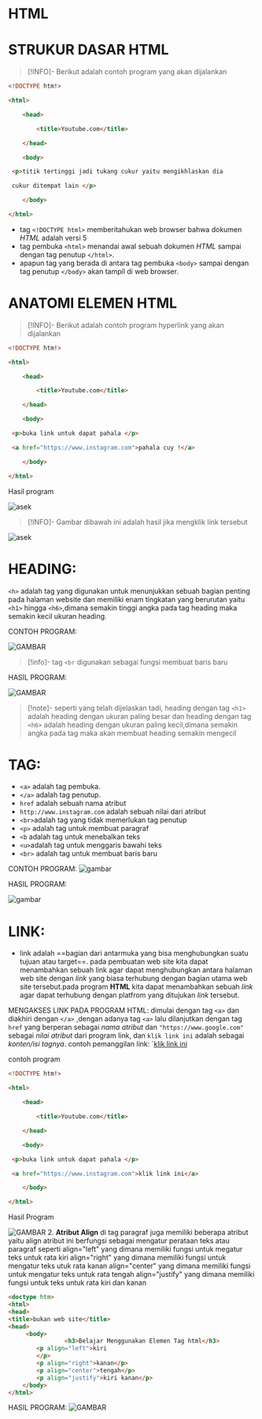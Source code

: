 
# HTML
# STRUKUR DASAR HTML


> [!INFO]-
> Berikut adalah contoh program yang akan dijalankan 
> 

```HTML
<!DOCTYPE htm!>

<html>

    <head>

        <title>Youtube.com</title>

    </head>

    <body>

 <p>titik tertinggi jadi tukang cukur yaitu mengikhlaskan dia

 cukur ditempat lain </p>

    </body>

</html>
```

- tag `<!DOCTYPE html>` memberitahukan web browser bahwa dokumen *HTML* adalah versi 5 
- tag pembuka `<html>` menandai awal sebuah dokumen *HTML* sampai dengan tag penutup `</html>`.
- apapun tag yang berada di antara tag pembuka `<body>` sampai dengan tag penutup `</body>` akan tampil di web browser.
# ANATOMI ELEMEN HTML

> [!INFO]-
> Berikut adalah contoh program hyperlink yang akan dijalankan 

```html
<!DOCTYPE htm!>

<html>

    <head>

        <title>Youtube.com</title>

    </head>

    <body>

 <p>buka link untuk dapat pahala </p>

 <a href="https://www.instagram.com">pahala cuy !</a>

    </body>

</html>
```

 Hasil program

![asek](GAMBAR/IMG8.png)

> [!INFO]-
> Gambar dibawah ini adalah hasil jika mengklik link tersebut

![asek](GAMBAR/IMG7.png) 

# HEADING:
`<h>` adalah tag yang digunakan untuk menunjukkan sebuah bagian penting pada halaman website dan memiliki enam tingkatan yang berurutan yaitu `<h1>` hingga `<h6>`,dimana semakin tinggi angka pada tag heading maka semakin kecil ukuran heading.

CONTOH PROGRAM:

![GAMBAR](GAMBAR/IMG1.png)
>[!info]-
>tag `<br` digunakan sebagai fungsi membuat baris baru
>

HASIL PROGRAM:

![GAMBAR](GAMBAR/IMG4.png)

>[!note]-
>seperti yang telah dijelaskan tadi, heading dengan tag `<h1>` adalah heading dengan ukuran paling besar dan heading dengan tag `<h6>` adalah heading dengan ukuran paling kecil,dimana semakin angka pada tag maka akan membuat heading semakin mengecil


# TAG:
  - `<a>` adalah tag pembuka.
  - `</a>` adalah tag penutup.
  - `href` adalah sebuah nama atribut
  - `http://www.instagram.com` adalah sebuah nilai dari atribut
  - `<br>`adalah tag yang tidak memerlukan tag penutup 
  - `<p>` adalah tag untuk  membuat paragraf
  - `<b`  adalah tag untuk menebalkan teks
  - `<u>`adalah tag untuk menggaris bawahi teks
  - `<br>` adalah tag untuk membuat baris baru
  
  CONTOH PROGRAM:
  ![gambar](GAMBAR/IMG6.png)

HASIL PROGRAM:

![gambar](GAMBAR/IMG5.png)

# LINK:

 -  link adalah ==bagian dari antarmuka yang bisa menghubungkan suatu tujuan atau target==. pada pembuatan web site kita dapat menambahkan sebuah link agar dapat menghubungkan antara halaman web site dengan *link* yang biasa terhubung dengan bagian utama web site tersebut.pada program **HTML** kita dapat menambahkan sebuah *link* agar dapat terhubung dengan platfrom yang ditujukan *link* tersebut.

MENGAKSES LINK PADA PROGRAM HTML:
dimulai dengan tag `<a>` dan diakhiri dengan `</a>` ,dengan adanya tag `<a>` lalu dilanjutkan dengan tag `href` yang berperan sebagai *nama atribut* dan `"https://www.google.com"` sebagai *nilai atribut* dari program link, dan `klik link ini` adalah sebagai *konten/isi tagnya*.
contoh pemanggilan link:
`<a href="https://www.instagram.com">klik link ini</a>

contoh program
```html
<!DOCTYPE htm!>

<html>

    <head>

        <title>Youtube.com</title>

    </head>

    <body>

 <p>buka link untuk dapat pahala </p>

 <a href="https://www.instagram.com">klik link ini</a>

    </body>

</html>

```
 Hasil Program

![GAMBAR](GAMBAR/IMG3.png)
2. **Atribut Align**
	di tag paragraf juga memiliki beberapa atribut yaitu align atribut ini berfungsi sebagai mengatur perataan teks atau paragraf seperti 
	 align="left" yang dimana  memiliki fungsi untuk megatur teks untuk rata kiri
	 align="right" yang dimana memiliki fungsi untuk mengatur teks utuk rata kanan
	 align="center" yang dimana memiliki fungsi untuk mengatur teks untuk rata tengah
	 align="justify" yang dimana memiliki fungsi untuk  teks untuk rata kiri dan kanan

```html
<doctype htm>
<html>
<head>
<title>bukan web site</title>
<head>
     <body>
                <h3>Belajar Menggunakan Elemen Tag html</h3>
        <p align="left">kiri 
        </p>
        <p align="right">kanan</p>
        <p align="center">tengah</p>
        <p align="justify">kiri kanan</p>
	</body>
</html>
```
HASIL PROGRAM:
![GAMBAR](IMG(9GAMBAR/).png)
